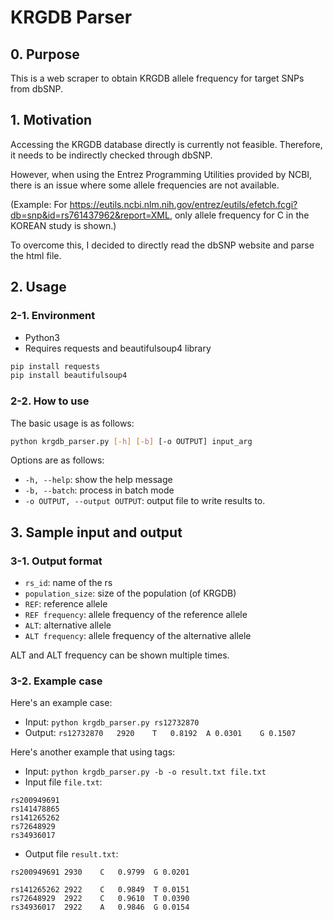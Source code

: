 # KRGDB Parser
## 0. Purpose
This is a web scraper to obtain KRGDB allele frequency for target SNPs from dbSNP.

## 1. Motivation
Accessing the KRGDB database directly is currently not feasible. Therefore, it needs to be indirectly checked through dbSNP.

However, when using the Entrez Programming Utilities provided by NCBI, there is an issue where some allele frequencies are not available.

(Example: For https://eutils.ncbi.nlm.nih.gov/entrez/eutils/efetch.fcgi?db=snp&id=rs761437962&report=XML, only allele frequency for C in the KOREAN study is shown.)

To overcome this, I decided to directly read the dbSNP website and parse the html file.

## 2. Usage
### 2-1. Environment
- Python3
- Requires requests and beautifulsoup4 library
```bash
pip install requests
pip install beautifulsoup4
```
### 2-2. How to use
The basic usage is as follows:
```bash
python krgdb_parser.py [-h] [-b] [-o OUTPUT] input_arg
```
Options are as follows:
- `-h, --help`: show the help message
- `-b, --batch`: process in batch mode
- `-o OUTPUT, --output OUTPUT`: output file to write results to.

## 3. Sample input and output
### 3-1. Output format
- `rs_id`: name of the rs
- `population_size`: size of the population (of KRGDB)
- `REF`: reference allele
- `REF frequency`: allele frequency of the reference allele
- `ALT`: alternative allele
- `ALT frequency`: allele frequency of the alternative allele

ALT and ALT frequency can be shown multiple times.

### 3-2. Example case
Here's an example case:
- Input: `python krgdb_parser.py rs12732870`
- Output: `rs12732870	2920	T	0.8192	A 0.0301	G 0.1507`


Here's another example that using tags:
- Input: `python krgdb_parser.py -b -o result.txt file.txt`
- Input file `file.txt`:
```
rs200949691
rs141478865
rs141265262
rs72648929
rs34936017
```
- Output file `result.txt`:
```
rs200949691	2930	C	0.9799	G 0.0201

rs141265262	2922	C	0.9849	T 0.0151
rs72648929	2922	C	0.9610	T 0.0390
rs34936017	2922	A	0.9846	G 0.0154
```